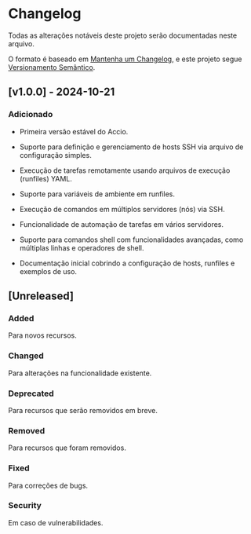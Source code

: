 # Changelog

Todas as alterações notáveis deste projeto serão documentadas neste arquivo.

O formato é baseado em [Mantenha um Changelog](https://keepachangelog.com/pt-BR/1.1.0/), e este projeto segue [Versionamento Semântico](https://semver.org/lang/pt-BR/).


## [v1.0.0] - 2024-10-21

### Adicionado


- Primeira versão estável do Accio.

- Suporte para definição e gerenciamento de hosts SSH via arquivo de configuração simples.

- Execução de tarefas remotamente usando arquivos de execução (runfiles) YAML.

- Suporte para variáveis de ambiente em runfiles.

- Execução de comandos em múltiplos servidores (nós) via SSH.

- Funcionalidade de automação de tarefas em vários servidores.

- Suporte para comandos shell com funcionalidades avançadas, como múltiplas linhas e operadores de shell.

- Documentação inicial cobrindo a configuração de hosts, runfiles e exemplos de uso.

## [Unreleased]

### Added

Para novos recursos.

### Changed

Para alterações na funcionalidade existente.

### Deprecated

Para recursos que serão removidos em breve.

### Removed

Para recursos que foram removidos.

### Fixed

Para correções de bugs.

### Security

Em caso de vulnerabilidades.
